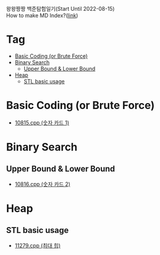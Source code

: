 왕왕짱짱 백준탐험일기(Start Until 2022-08-15)  
How to make MD Index?([link](https://ecotrust-canada.github.io/markdown-toc/))
# Tag
- [Basic Coding (or Brute Force)](#basic-coding--or-brute-force-)
- [Binary Search](#binary-search)
  * [Upper Bound & Lower Bound](#upper-bound---lower-bound)
- [Heap](#heap)
  * [STL basic usage](#stl-basic-usage)


# Basic Coding (or Brute Force)
- [10815.cpp (숫자 카드 1)](10815.cpp)
# Binary Search
## Upper Bound & Lower Bound
- [10816.cpp (숫자 카드 2)](10816.cpp)
# Heap
## STL basic usage
- [11279.cpp (최대 힙)](11279.cpp)
